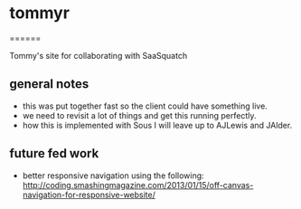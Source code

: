# tommyr
======

Tommy's site for collaborating with SaaSquatch

## general notes

* this was put together fast so the client could have something live.
* we need to revisit a lot of things and get this running perfectly.
* how this is implemented with Sous I will leave up to AJLewis and JAlder.

## future fed work

* better responsive navigation using the following: http://coding.smashingmagazine.com/2013/01/15/off-canvas-navigation-for-responsive-website/

